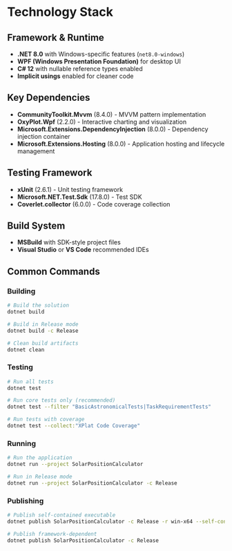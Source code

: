 # Technology Stack

## Framework & Runtime
- **.NET 8.0** with Windows-specific features (`net8.0-windows`)
- **WPF (Windows Presentation Foundation)** for desktop UI
- **C# 12** with nullable reference types enabled
- **Implicit usings** enabled for cleaner code

## Key Dependencies
- **CommunityToolkit.Mvvm** (8.4.0) - MVVM pattern implementation
- **OxyPlot.Wpf** (2.2.0) - Interactive charting and visualization
- **Microsoft.Extensions.DependencyInjection** (8.0.0) - Dependency injection container
- **Microsoft.Extensions.Hosting** (8.0.0) - Application hosting and lifecycle management

## Testing Framework
- **xUnit** (2.6.1) - Unit testing framework
- **Microsoft.NET.Test.Sdk** (17.8.0) - Test SDK
- **Coverlet.collector** (6.0.0) - Code coverage collection

## Build System
- **MSBuild** with SDK-style project files
- **Visual Studio** or **VS Code** recommended IDEs

## Common Commands

### Building
```bash
# Build the solution
dotnet build

# Build in Release mode
dotnet build -c Release

# Clean build artifacts
dotnet clean
```

### Testing
```bash
# Run all tests
dotnet test

# Run core tests only (recommended)
dotnet test --filter "BasicAstronomicalTests|TaskRequirementTests"

# Run tests with coverage
dotnet test --collect:"XPlat Code Coverage"
```

### Running
```bash
# Run the application
dotnet run --project SolarPositionCalculator

# Run in Release mode
dotnet run --project SolarPositionCalculator -c Release
```

### Publishing
```bash
# Publish self-contained executable
dotnet publish SolarPositionCalculator -c Release -r win-x64 --self-contained

# Publish framework-dependent
dotnet publish SolarPositionCalculator -c Release
```